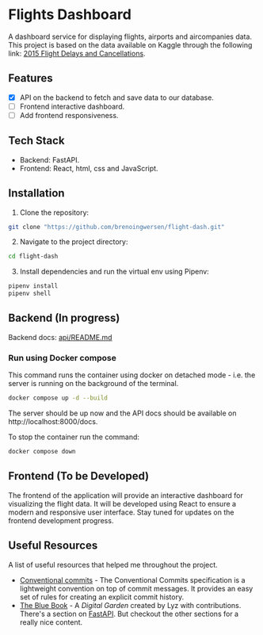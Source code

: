 # Flights Dashboard

A dashboard service for displaying flights, airports and aircompanies data. This project is based on the data available on Kaggle through the following link: [2015 Flight Delays and Cancellations](https://www.kaggle.com/datasets/usdot/flight-delays).

## Features
- [x] API on the backend to fetch and save data to our database.
- [ ] Frontend interactive dashboard.
- [ ] Add frontend responsiveness.

## Tech Stack
- Backend: FastAPI.
- Frontend: React, html, css and JavaScript.

## Installation
1. Clone the repository:
```bash
git clone "https://github.com/brenoingwersen/flight-dash.git"
```

2. Navigate to the project directory:
```bash
cd flight-dash
```

3. Install dependencies and run the virtual env using Pipenv:
```bash
pipenv install
pipenv shell
```

## Backend (In progress)
Backend docs: [api/README.md](https://github.com/brenoingwersen/flight-dash/tree/main/api)

### Run using Docker compose
This command runs the container using docker on detached mode - i.e. the server is running on the background of the terminal.
```bash
docker compose up -d --build
```
The server should be up now and the API docs should be available on http://localhost:8000/docs.

To stop the container run the command:
```bash
docker compose down
```

## Frontend (To be Developed)
The frontend of the application will provide an interactive dashboard for visualizing the flight data. It will be developed using React to ensure a modern and responsive user interface. Stay tuned for updates on the frontend development progress.

## Useful Resources
A list of useful resources that helped me throughout the project.

- [Conventional commits](https://www.conventionalcommits.org/en/v1.0.0/) - The Conventional Commits specification is a lightweight convention on top of commit messages. It provides an easy set of rules for creating an explicit commit history.
- [The Blue Book](https://lyz-code.github.io/blue-book/) - A *Digital Garden* created by Lyz with contributions. There's a section on [FastAPI](https://lyz-code.github.io/blue-book/fastapi/). But checkout the other sections for a really nice content.